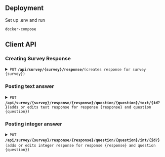 
## Deployment

Set up .env and run 

```bash
docker-compose
```

## Client API


### Creating Survey Response
<details>
<summary><code>PUT</code> <code><b>/api/survey/{survey}/response/</b></code><code>(creates response for survey {survey})</code></summary>

#### Parameters
None

#### Response

> | http code     | content-type                      | response                                                            |
> |---------------|-----------------------------------|---------------------------------------------------------------------|
> | `200`         | `application/json`                | `{"code":"200","message":"Survey response created"}`                |
> | `400`         | `application/json`                | `{"code":"400","message":"Survey not found"}`                       |

##### Example cURL
```bash
curl -s -X PUT --header "Content-Type: application/json" "http://127.0.0.1:8000/api/survey/$SURVEY/response"
```

</details>

### Posting text answer

<details>
<summary><code>PUT</code> <code><b>/api/survey/{survey}/response/{response}/question/{question}/text/{id?}</b></code><code>(adds or edits text response for response {response} and question {question})</code></summary>

#### Parameters

> | name   |  type      | data type      | description                                          |
> |--------|------------|----------------|------------------------------------------------------|
> | `value`|  required  | string         | Text value of the answer for {question}              |


#### Response

> | http code     | content-type                      | response                                                            |
> |---------------|-----------------------------------|---------------------------------------------------------------------|
> | `200`         | `application/json`                | `{"code":"200","message":"Answer updated"}`                         |
> | `400`         | `application/json`                | `{"code":"400","message":"Validation error"}`                       |

##### Example cURL
```bash
curl -s -X PUT --header "Content-Type: application/json" http://127.0.0.1:8000/api/survey/$SURVEY/response/$RESPONSE/question/10/text -d '{"value":"Hello world"}'
```

</details>

### Posting integer answer

<details>
<summary><code>PUT</code> <code><b>/api/survey/{survey}/response/{response}/question/{question}/int/{id?}</b></code><code>(adds or edits integer response for response {response} and question {question})</code></summary>

#### Parameters

> | name   |  type      | data type      | description                                          |
> |--------|------------|----------------|------------------------------------------------------|
> | `value`|  required  | integer        | Integer value of the answer for {question}           |

#### Response

> | http code     | content-type                      | response                                                            |
> |---------------|-----------------------------------|---------------------------------------------------------------------|
> | `200`         | `application/json`                | `{"code":"200","message":"Answer updated"}`                         |
> | `400`         | `application/json`                | `{"code":"400","message":"Validation error"}`                       |


##### Example cURL
```bash
curl -s -X PUT --header "Content-Type: application/json" http://127.0.0.1:8000/api/survey/$SURVEY/response/$RESPONSE/question/1/int -d '{"value":"2"}'
```


</details>
